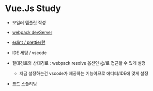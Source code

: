 # Vue.Js Study
- 보일러 템플릿 작성

- [webpack devServer](https://joshua1988.github.io/webpack-guide/devtools/webpack-dev-server.html)

- [eslint / prettier란](https://joshua1988.github.io/web-development/vuejs/boost-productivity/)

- IDE 세팅 / vscode 

- 절대경로와 상대경로 : webpack resolve 옵션인 @/로 접근할 수 있게 설정
  - 지금 설정하는건 vscode가 제공하는 기능이므로 에디터/IDE에 맞게 설정

- 코드 스플리팅
